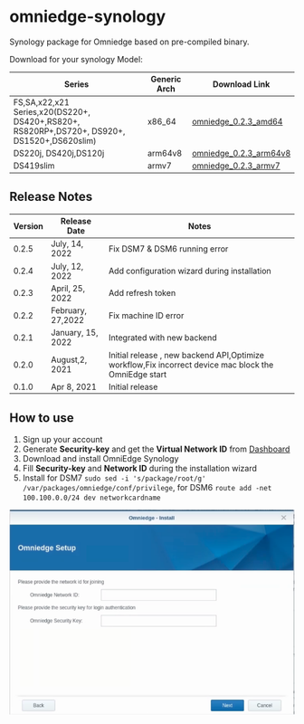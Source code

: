 # omniedge-synology

Synology package for Omniedge based on pre-compiled binary.

Download for your synology Model: 

|Series|Generic Arch|Download Link|
|---|---|---|
|FS,SA,x22,x21 Series,x20(DS220+, DS420+,RS820+, RS820RP+,DS720+, DS920+, DS1520+,DS620slim) |x86_64|[omniedge_0.2.3_amd64](https://github.com/omniedgeio/omniedge-synology/releases/download/v0.2.4/omniedge_0.2.3_amd64.spk)|
|DS220j, DS420j,DS120j |arm64v8|[omniedge_0.2.3_arm64v8](https://github.com/omniedgeio/omniedge-synology/releases/download/v0.2.4/omniedge_0.2.3_arm64v8.spk)|
|DS419slim|armv7|[omniedge_0.2.3_armv7](https://github.com/omniedgeio/omniedge-synology/releases/download/v0.2.4/omniedge_0.2.3_armv7.spk)|


## Release Notes

|Version|Release Date|Notes|
|--|--|--|
|0.2.5|July, 14, 2022|Fix DSM7 & DSM6 running error|
|0.2.4|July, 12, 2022|Add configuration wizard during installation|
|0.2.3|April, 25, 2022|Add refresh token|
|0.2.2|February, 27,2022|Fix machine ID error|
|0.2.1|January, 15, 2022|Integrated with new backend|
|0.2.0 |August,2, 2021|Initial release , new backend API,Optimize workflow,Fix incorrect device mac block the OmniEdge start|
|0.1.0|Apr 8, 2021|Initial release|


## How to use 

1. Sign up your account
2. Generate **Security-key** and get the **Virtual Network ID** from [Dashboard](https://omniedge.io/dashboard)
3. Download and install OmniEdge Synology
4. Fill **Security-key** and **Network ID** during the installation wizard
5. Install for DSM7 `sudo sed -i 's/package/root/g' /var/packages/omniedge/conf/privilege`, for DSM6 `route add -net 100.100.0.0/24 dev networkcardname`


![](omnedge-synology.png)
